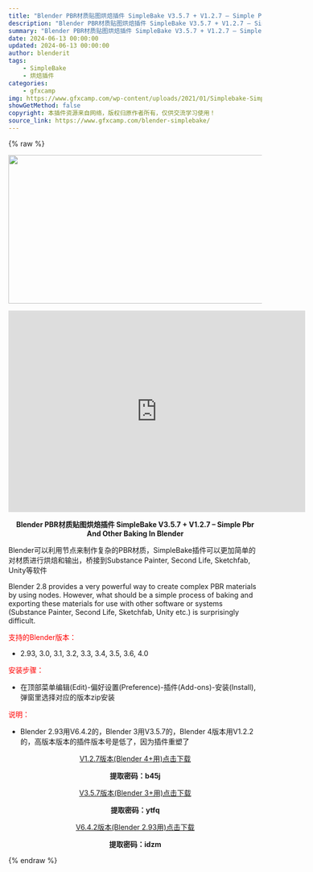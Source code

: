 ```yaml
---
title: "Blender PBR材质贴图烘焙插件 SimpleBake V3.5.7 + V1.2.7 – Simple Pbr And Other Baking In Blender"
description: "Blender PBR材质贴图烘焙插件 SimpleBake V3.5.7 + V1.2.7 – Simple Pbr And Other Baking In Blender Blende..."
summary: "Blender PBR材质贴图烘焙插件 SimpleBake V3.5.7 + V1.2.7 – Simple Pbr And Other Baking In Blender Blende..."
date: 2024-06-13 00:00:00
updated: 2024-06-13 00:00:00
author: blenderit
tags: 
    - SimpleBake
    - 烘焙插件
categories:
    - gfxcamp
img: https://www.gfxcamp.com/wp-content/uploads/2021/01/Simplebake-Simple-Pbr-And-Other-Baking-In-Blender.jpg
showGetMethod: false
copyright: 本插件资源来自网络，版权归原作者所有，仅供交流学习使用！
source_link: https://www.gfxcamp.com/blender-simplebake/
---
```


{% raw %}
<div><p><img decoding="async" class="aligncenter size-full wp-image-110151" src="https://www.gfxcamp.com/wp-content/uploads/2021/01/Simplebake-Simple-Pbr-And-Other-Baking-In-Blender.jpg" data-src="https://www.gfxcamp.com/wp-content/uploads/2021/01/Simplebake-Simple-Pbr-And-Other-Baking-In-Blender.jpg" alt="" width="590" height="295" data-srcset="https://www.gfxcamp.com/wp-content/uploads/2021/01/Simplebake-Simple-Pbr-And-Other-Baking-In-Blender.jpg 590w, https://www.gfxcamp.com/wp-content/uploads/2021/01/Simplebake-Simple-Pbr-And-Other-Baking-In-Blender-150x75.jpg 150w" data-sizes="(max-width: 590px) 100vw, 590px"></p><p style="text-align: center;"><iframe loading="lazy" src="https://player.youku.com/embed/XNTA0NDM4ODg2MA==" width="590" height="400" frameborder="0" allowfullscreen="allowfullscreen"></iframe></p><p style="text-align: center;"><strong>Blender PBR材质贴图烘焙插件 SimpleBake V3.5.7 + V1.2.7 – Simple Pbr And Other Baking In Blender</strong></p><p style="text-align: left;">Blender可以利用节点来制作复杂的PBR材质，SimpleBake插件可以更加简单的对材质进行烘焙和输出，桥接到Substance Painter, Second Life, Sketchfab, Unity等软件</p><p style="text-align: left;">Blender 2.8 provides a very powerful way to create complex PBR materials by using nodes. However, what should be a simple process of baking and exporting these materials for use with other software or systems (Substance Painter, Second Life, Sketchfab, Unity etc.) is surprisingly difficult.</p><p style="text-align: left;"><span style="color: #ff0000;">支持的Blender版本：</span></p><ul>
<li style="text-align: left;">2.93, 3.0, 3.1, 3.2, 3.3, 3.4, 3.5, 3.6, 4.0</li>
</ul><p style="text-align: left;"><span style="color: #ff0000;">安装步骤：</span></p><ul>
<li>在顶部菜单编辑(Edit)-偏好设置(Preference)-插件(Add-ons)-安装(Install),弹窗里选择对应的版本zip安装</li>
</ul><p><span style="color: #ff0000;">说明：</span></p><ul>
<li>Blender 2.93用V6.4.2的，Blender 3用V3.5.7的，Blender 4版本用V1.2.2的，高版本版本的插件版本号是低了，因为插件重塑了</li>
</ul><p style="text-align: center;"><a class="maxbutton-3 maxbutton maxbutton-baidu" target="_blank" rel="noopener" href="https://pan.baidu.com/s/1DSRpk14CmMZsomtf3mKttw?pwd=b45j"><span class="mb-text">V1.2.7版本(Blender 4+用)点击下载</span></a></p><p style="text-align: center;"><strong>提取密码：b45j</strong></p><p style="text-align: center;"><a class="maxbutton-3 maxbutton maxbutton-baidu" target="_blank" rel="noopener" href="https://pan.baidu.com/s/1rD_SMOjBbxXvgyx9DENEBQ?pwd=ytfq"><span class="mb-text">V3.5.7版本(Blender 3+用)点击下载</span></a></p><p style="text-align: center;"><strong>提取密码：ytfq</strong></p><p style="text-align: center;"><a class="maxbutton-3 maxbutton maxbutton-baidu" target="_blank" rel="noopener" href="https://pan.baidu.com/s/1l6Iw_kNsD0LSI-3VmIIeMw?pwd=idzm"><span class="mb-text">V6.4.2版本(Blender 2.93用)点击下载</span></a></p><p style="text-align: center;"><strong>提取密码：idzm</strong></p></div>
<div style="display: none">gfxcamp</div>
{% endraw %}